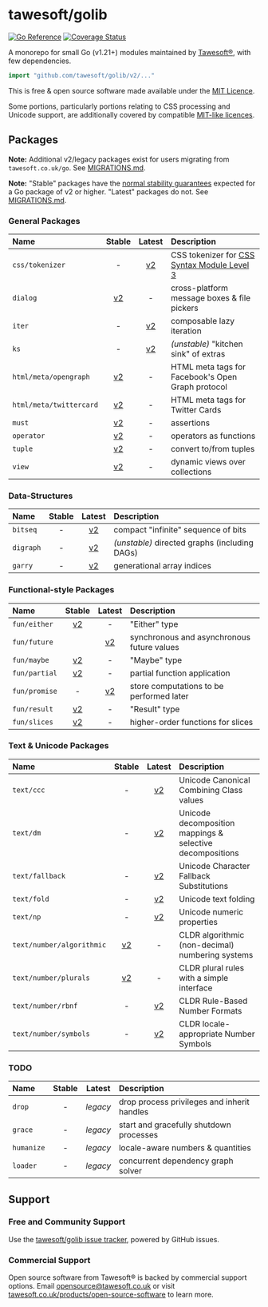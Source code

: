 # tawesoft/golib 

[![Go Reference](https://pkg.go.dev/badge/github.com/tawesoft/golib/v2.svg)](https://pkg.go.dev/github.com/tawesoft/golib/v2)
[![Coverage Status](https://coveralls.io/repos/github/tawesoft/golib/badge.svg?branch=v2)](https://coveralls.io/github/tawesoft/golib?branch=v2)

A monorepo for small Go (v1.21+) modules maintained by
[Tawesoft®](https://www.tawesoft.co.uk), with few dependencies.

```go
import "github.com/tawesoft/golib/v2/..."
```

This is free &amp; open source software made available under the
[MIT Licence](/LICENSE.txt).

Some portions, particularly portions relating to CSS processing and Unicode 
support, are additionally covered by compatible [MIT-like licences](/LICENSE-PARTS.txt).


## Packages

**Note:** Additional v2/legacy packages exist for users migrating from
`tawesoft.co.uk/go`. See [MIGRATIONS.md](/MIGRATIONS.md).

**Note:** "Stable" packages have the
[normal stability guarantees](https://go.dev/doc/modules/version-numbers)
expected for a Go package of v2 or higher. "Latest"
packages do not. See [MIGRATIONS.md](/MIGRATIONS.md). 

### General Packages

| Name                    |  Stable   |   Latest    | Description                                         |
|:------------------------|:---------:|:-----------:|:----------------------------------------------------|
| `css/tokenizer`         |     -     |  [v2][c01]  | CSS tokenizer for [CSS Syntax Module Level 3][css1] |
| `dialog`                | [v2][d01] |      -      | cross-platform message boxes & file pickers         |
| `iter`                  |     -     |  [v2][i01]  | composable lazy iteration                           |
| `ks`                    |     -     |  [v2][k01]  | *(unstable)* "kitchen sink" of extras               |
| `html/meta/opengraph`   | [v2][h01] |      -      | HTML meta tags for Facebook's Open Graph protocol   |
| `html/meta/twittercard` | [v2][h02] |      -      | HTML meta tags for Twitter Cards                    |
| `must`                  | [v2][m03] |      -      | assertions                                          |
| `operator`              | [v2][o01] |      -      | operators as functions                              |
| `tuple`                 | [v2][p01] |      -      | convert to/from tuples                              |
| `view`                  | [v2][v01] |      -      | dynamic views over collections                      |


### Data-Structures

| Name      | Stable |  Latest   | Description                                   |
|:----------|:------:|:---------:|:----------------------------------------------|
| `bitseq`  |   -    | [v2][b01] | compact "infinite" sequence of bits           |
| `digraph` |   -    | [v2][d02] | *(unstable)* directed graphs (including DAGs) |
| `garry`   |   -    | [v2][g01] | generational array indices                    |



### Functional-style Packages

| Name          |  Stable   |  Latest   | Description                                |
|:--------------|:---------:|:---------:|:-------------------------------------------|
| `fun/either`  | [v2][f01] |     -     | "Either" type                              |
| `fun/future`  |           | [v2][f02] | synchronous and asynchronous future values |
| `fun/maybe`   | [v2][f03] |     -     | "Maybe" type                               |
| `fun/partial` | [v2][f04] |     -     | partial function application               |
| `fun/promise` |     -     | [v2][f05] | store computations to be performed later   |
| `fun/result`  | [v2][f06] |     -     | "Result" type                              |
| `fun/slices`  | [v2][f07] |     -     | higher-order functions for slices          |

### Text & Unicode Packages

| Name                      |  Stable   |  Latest   | Description                                               |
|:--------------------------|:---------:|:---------:|:----------------------------------------------------------|
| `text/ccc`                |     -     | [v2][t01] | Unicode Canonical Combining Class values                  |
| `text/dm`                 |     -     | [v2][t02] | Unicode decomposition mappings & selective decompositions |
| `text/fallback`           |     -     | [v2][t03] | Unicode Character Fallback Substitutions                  | 
| `text/fold`               |     -     | [v2][t04] | Unicode text folding                                      |
| `text/np`                 |     -     | [v2][t05] | Unicode numeric properties                                |
| `text/number/algorithmic` | [v2][t07] |     -     | CLDR algorithmic (non-decimal) numbering systems          |
| `text/number/plurals`     | [v2][t08] |     -     | CLDR plural rules with a simple interface                 |
| `text/number/rbnf`        |     -     | [v2][t09] | CLDR Rule-Based Number Formats                            |
| `text/number/symbols`     |     -     | [v2][t10] | CLDR locale-appropriate Number Symbols                    |

### TODO

| Name       | Stable |  Latest  | Description                                 |
|:-----------|:------:|:--------:|:--------------------------------------------|
| `drop`     |   -    | _legacy_ | drop process privileges and inherit handles |
| `grace`    |   -    | _legacy_ | start and gracefully shutdown processes     |
| `humanize` |   -    | _legacy_ | locale-aware numbers &amp; quantities       |
| `loader`   |   -    | _legacy_ | concurrent dependency graph solver          |

[css1]: https://www.w3.org/TR/css-syntax-3/
[c01]: https://pkg.go.dev/github.com/tawesoft/golib/v2/css/tokenizer
[d01]: https://pkg.go.dev/github.com/tawesoft/golib/v2/dialog
[b01]: https://pkg.go.dev/github.com/tawesoft/golib/v2/ds/bitseq
[d02]: https://pkg.go.dev/github.com/tawesoft/golib/v2/ds/digraph
[g01]: https://pkg.go.dev/github.com/tawesoft/golib/v2/ds/genarray
[f01]: https://pkg.go.dev/github.com/tawesoft/golib/v2/fun/either
[f02]: https://pkg.go.dev/github.com/tawesoft/golib/v2/fun/future
[f03]: https://pkg.go.dev/github.com/tawesoft/golib/v2/fun/maybe
[f04]: https://pkg.go.dev/github.com/tawesoft/golib/v2/fun/partial
[f05]: https://pkg.go.dev/github.com/tawesoft/golib/v2/fun/promise
[f06]: https://pkg.go.dev/github.com/tawesoft/golib/v2/fun/result
[f07]: https://pkg.go.dev/github.com/tawesoft/golib/v2/fun/slices
[i01]: https://pkg.go.dev/github.com/tawesoft/golib/v2/iter
[k01]: https://pkg.go.dev/github.com/tawesoft/golib/v2/ks
[h01]: https://pkg.go.dev/github.com/tawesoft/golib/v2/meta/opengraph
[h02]: https://pkg.go.dev/github.com/tawesoft/golib/v2/meta/twittercard
[m03]: https://pkg.go.dev/github.com/tawesoft/golib/v2/must
[o01]: https://pkg.go.dev/github.com/tawesoft/golib/v2/operator
[p01]: https://pkg.go.dev/github.com/tawesoft/golib/v2/tuple
[t01]: https://pkg.go.dev/github.com/tawesoft/golib/v2/text/ccc
[t02]: https://pkg.go.dev/github.com/tawesoft/golib/v2/text/dm
[t03]: https://pkg.go.dev/github.com/tawesoft/golib/v2/text/fallback
[t04]: https://pkg.go.dev/github.com/tawesoft/golib/v2/text/fold
[t05]: https://pkg.go.dev/github.com/tawesoft/golib/v2/text/np
[t06]: https://pkg.go.dev/github.com/tawesoft/golib/v2/text/runeio
[t07]: https://pkg.go.dev/github.com/tawesoft/golib/v2/text/number/algorithmic
[t08]: https://pkg.go.dev/github.com/tawesoft/golib/v2/text/number/plurals
[t09]: https://pkg.go.dev/github.com/tawesoft/golib/v2/text/number/rbnf
[t10]: https://pkg.go.dev/github.com/tawesoft/golib/v2/text/number/symbols
[v01]: https://pkg.go.dev/github.com/tawesoft/golib/v2/view


## Support

### Free and Community Support

Use the [tawesoft/golib issue tracker](), powered by GitHub issues.

### Commercial Support

Open source software from Tawesoft® is backed by commercial support options.
Email [opensource@tawesoft.co.uk](mailto:opensource@tawesoft.co.uk) or visit
[tawesoft.co.uk/products/open-source-software](https://www.tawesoft.co.uk/products/open-source-software) 
to learn more.
